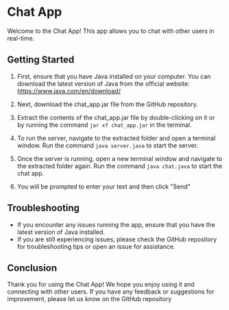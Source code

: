 # Chat App

Welcome to the Chat App! This app allows you to chat with other users in real-time. 

## Getting Started

1. First, ensure that you have Java installed on your computer. You can download the latest version of Java from the official website: https://www.java.com/en/download/

2. Next, download the chat_app.jar file from the GitHub repository.

3. Extract the contents of the chat_app.jar file by double-clicking on it or by running the command `jar xf chat_app.jar` in the terminal.

4. To run the server, navigate to the extracted folder and open a terminal window. Run the command `java server.java` to start the server.

5. Once the server is running, open a new terminal window and navigate to the extracted folder again. Run the command `java chat.java` to start the chat app.

6. You will be prompted to enter your text and then click "Send"

## Troubleshooting

- If you encounter any issues running the app, ensure that you have the latest version of Java installed.
- If you are still experiencing issues, please check the GitHub repository for troubleshooting tips or open an issue for assistance.

## Conclusion

Thank you for using the Chat App! We hope you enjoy using it and connecting with other users. If you have any feedback or suggestions for improvement, please let us know on the GitHub repository

